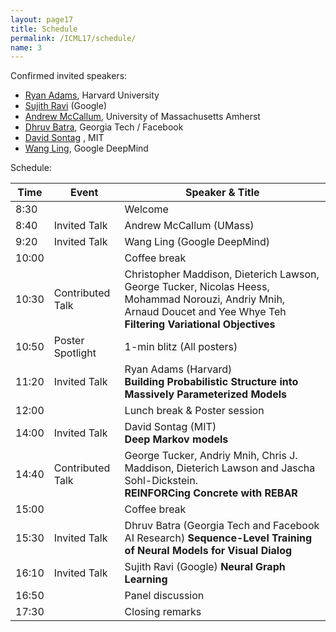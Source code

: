 ```yaml
---
layout: page17
title: Schedule
permalink: /ICML17/schedule/
name: 3
---
```

Confirmed invited speakers:

* [Ryan Adams](http://people.seas.harvard.edu/~rpa/), Harvard University
* [Sujith Ravi](http://sravi.org/) (Google)
* [Andrew McCallum](https://people.cs.umass.edu/~mccallum/), University of Massachusetts Amherst
* [Dhruv Batra](http://www.cc.gatech.edu/~dbatra/index.html), Georgia Tech / Facebook
* [David Sontag](http://clinicalml.org/) , MIT
* [Wang Ling](), Google DeepMind

Schedule:

| Time          |  Event        |  Speaker & Title | 
| ------------- | ------------- | -------------  |
|  8:30 |   | Welcome
|  8:40 | Invited Talk  | Andrew McCallum (UMass) |
|  9:20  |  Invited Talk  |  Wang Ling (Google DeepMind)  |
|  10:00 |    | Coffee break
|  10:30  |  Contributed Talk   | Christopher Maddison, Dieterich Lawson, George Tucker, Nicolas Heess, Mohammad Norouzi, Andriy Mnih, Arnaud Doucet and Yee Whye Teh <br> **Filtering Variational Objectives** |
|  10:50  |  Poster Spotlight   |   1-min blitz (All posters)
|  11:20  |  Invited Talk  |  Ryan Adams (Harvard) <br> **Building Probabilistic Structure into Massively Parameterized Models** | 
|  12:00  |    | Lunch break & Poster session  
|  14:00   |  Invited Talk  |  David Sontag (MIT)<br> **Deep Markov models** |
|  14:40  |   Contributed Talk   |  George Tucker, Andriy Mnih, Chris J. Maddison, Dieterich Lawson and Jascha Sohl-Dickstein. <br> **REINFORCing Concrete with REBAR** |
|  15:00    |     | Coffee break
|  15:30   |  Invited Talk  |  Dhruv Batra (Georgia Tech and Facebook AI Research) **Sequence-Level Training of Neural Models for Visual Dialog** |
|  16:10  |  Invited Talk  |  Sujith Ravi (Google) **Neural Graph Learning** |
|  16:50  |   | Panel discussion
|  17:30  |  |Closing remarks 
